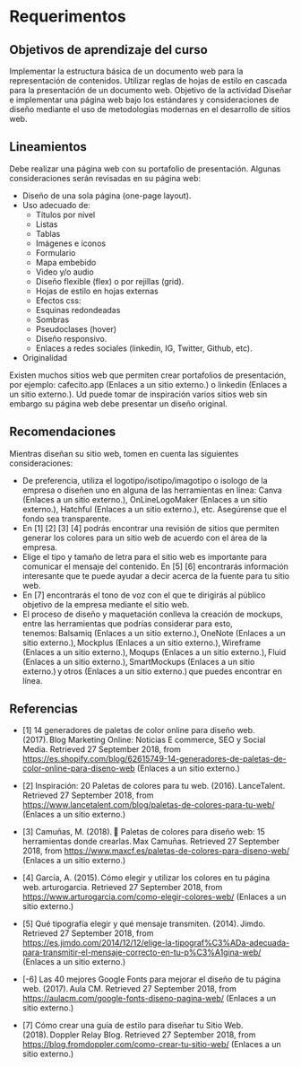 # Requerimentos

## Objetivos de aprendizaje del curso
Implementar la estructura básica de un documento web para la representación de contenidos.
Utilizar reglas de hojas de estilo en cascada para la presentación de un documento web.
Objetivo de la actividad
Diseñar e implementar una página web bajo los estándares y consideraciones de diseño mediante el uso de metodologías modernas en el desarrollo de sitios web.

## Lineamientos
Debe realizar una página web con su portafolio de presentación. Algunas consideraciones serán revisadas en su página web:

- Diseño de una sola página (one-page layout).
- Uso adecuado de:
  - Títulos por nivel
  - Listas
  - Tablas
  - Imágenes e íconos
  - Formulario
  - Mapa embebido
  - Video y/o audio 
  - Diseño flexible (flex) o por rejillas (grid).
  - Hojas de estilo en hojas externas
  - Efectos css:
  - Esquinas redondeadas
  - Sombras
  - Pseudoclases (hover)
  - Diseño responsivo. 
  - Enlaces a redes sociales (linkedin, IG, Twitter, Github, etc).
- Originalidad

Existen muchos sitios web que permiten crear portafolios de presentación, por ejemplo: cafecito.app (Enlaces a un sitio externo.) o linkedin (Enlaces a un sitio externo.). Ud puede tomar de inspiración varios sitios web sin embargo su página web debe presentar un diseño original. 

## Recomendaciones
Mientras diseñan su sitio web, tomen en cuenta las siguientes consideraciones: 

- De preferencia, utiliza el logotipo/isotipo/imagotipo o isologo de la empresa o diseñen uno en alguna de las herramientas en línea: Canva (Enlaces a un sitio externo.), OnLineLogoMaker (Enlaces a un sitio externo.), Hatchful (Enlaces a un sitio externo.), etc. Asegúrense que el fondo sea transparente.
- En [1] [2] [3] [4] podrás encontrar una revisión de sitios que permiten generar los colores para un sitio web de acuerdo con el área de la empresa. 
- Elige el tipo y tamaño de letra para el sitio web es importante para comunicar el mensaje del contenido. En [5] [6] encontrarás información interesante que te puede ayudar a decir acerca de la fuente para tu sitio web. 
- En [7] encontrarás el tono de voz con el que te dirigirás al público objetivo de la empresa mediante el sitio web.
- El proceso de diseño y maquetación conlleva la creación de mockups, entre las herramientas que podrías considerar para esto, tenemos: Balsamiq (Enlaces a un sitio externo.), OneNote (Enlaces a un sitio externo.), Mockplus (Enlaces a un sitio externo.), Wireframe (Enlaces a un sitio externo.), Moqups (Enlaces a un sitio externo.), Fluid (Enlaces a un sitio externo.), SmartMockups (Enlaces a un sitio externo.) y otros (Enlaces a un sitio externo.) que puedes encontrar en línea. 
## Referencias
- [1] 14 generadores de paletas de color online para diseño web. (2017). Blog Marketing Online: Noticias E commerce, SEO y Social Media. Retrieved 27 September 2018, from https://es.shopify.com/blog/62615749-14-generadores-de-paletas-de-color-online-para-diseno-web (Enlaces a un sitio externo.) 

- [2] Inspiración: 20 Paletas de colores para tu web. (2016). LanceTalent. Retrieved 27 September 2018, from https://www.lancetalent.com/blog/paletas-de-colores-para-tu-web/ (Enlaces a un sitio externo.) 

- [3] Camuñas, M. (2018). 🎨 Paletas de colores para diseño web: 15 herramientas donde crearlas. Max Camuñas. Retrieved 27 September 2018, from https://www.maxcf.es/paletas-de-colores-para-diseno-web/ (Enlaces a un sitio externo.) 

- [4] García, A. (2015). Cómo elegir y utilizar los colores en tu página web. arturogarcia. Retrieved 27 September 2018, from https://www.arturogarcia.com/como-elegir-colores-web/ (Enlaces a un sitio externo.) 

- [5] Qué tipografía elegir y qué mensaje transmiten. (2014). Jimdo. Retrieved 27 September 2018, from https://es.jimdo.com/2014/12/12/elige-la-tipograf%C3%ADa-adecuada-para-transmitir-el-mensaje-correcto-en-tu-p%C3%A1gina-web/ (Enlaces a un sitio externo.) 

- [-6] Las 40 mejores Google Fonts para mejorar el diseño de tu página web. (2017). Aula CM. Retrieved 27 September 2018, from https://aulacm.com/google-fonts-diseno-pagina-web/ (Enlaces a un sitio externo.) 

- [7] Cómo crear una guía de estilo para diseñar tu Sitio Web. (2018). Doppler Relay Blog. Retrieved 27 September 2018, from https://blog.fromdoppler.com/como-crear-tu-sitio-web/ (Enlaces a un sitio externo.) 
